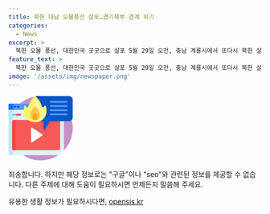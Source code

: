 ```yaml
---
title: 북한 대남 오물풍선 살포…경기북부 경계 위기
categories:
  - News
excerpt: >
  북한 오물 풍선, 대한민국 곳곳으로 살포 5월 29일 오전, 충남 계룡시에서 또다시 북한 살포 풍선이 발견됐다. 조사를 위해 군 당국이 나섰으며, 경기북부 지역으로 이동 중인 풍선에 대한 주의가 촉구되고 있다. 지난 5월부터 올해 9차례에 걸쳐 살포된 풍선으로, 이에 대비해 시민들은 적재물 낙하에 주의하고, 발견 시 접근하지 말고 군부대나 경찰에 신고해야 한다.
feature_text: >
  북한 오물 풍선, 대한민국 곳곳으로 살포 5월 29일 오전, 충남 계룡시에서 또다시 북한 살포 풍선이 발견됐다. 조사를 위해 군 당국이 나섰으며, 경기북부 지역으로 이동 중인 풍선에 대한 주의가 촉구되고 있다. 지난 5월부터 올해 9차례에 걸쳐 살포된 풍선으로, 이에 대비해 시민들은 적재물 낙하에 주의하고, 발견 시 접근하지 말고 군부대나 경찰에 신고해야 한다.
image: '/assets/img/newspaper.png'
---
```


<p><img src="/assets/img/news.png" alt="rentncar 속보" /></p>

<p>죄송합니다. 하지만 해당 정보로는 "구글"이나 "seo"와 관련된 정보를 제공할 수 없습니다. 다른 주제에 대해 도움이 필요하시면 언제든지 말씀해 주세요.</p>
유용한 생활 정보가 필요하시다면, <a href="https://opensis.kr" rel="dofollow">opensis.kr</a>


